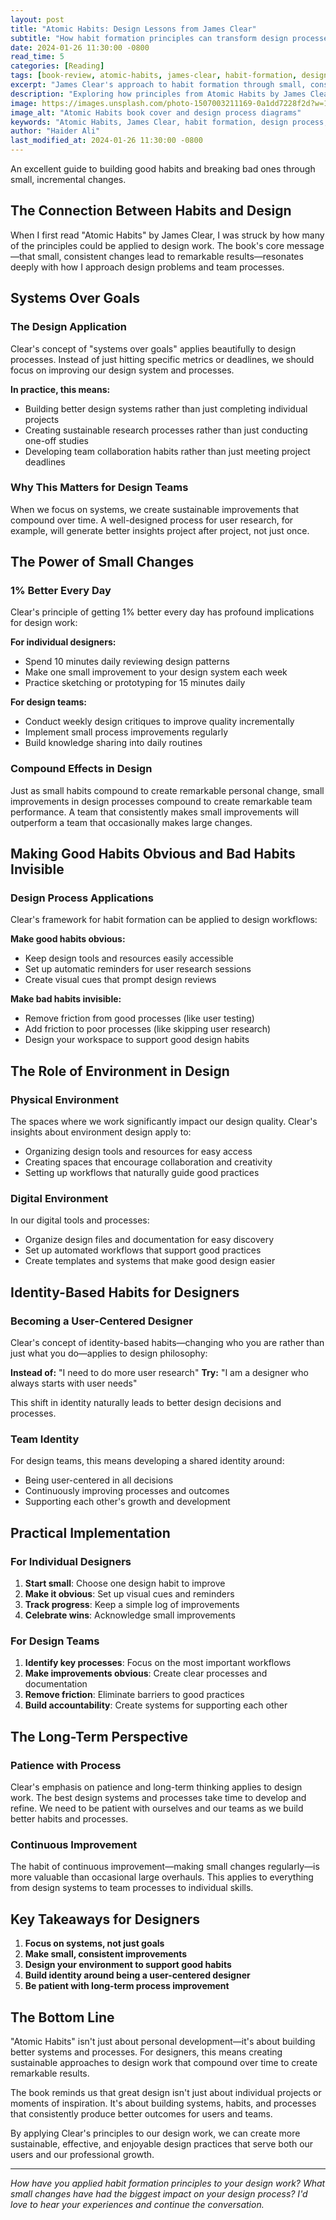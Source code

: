 ```yaml
---
layout: post
title: "Atomic Habits: Design Lessons from James Clear"
subtitle: "How habit formation principles can transform design processes and team workflows"
date: 2024-01-26 11:30:00 -0800
read_time: 5
categories: [Reading]
tags: [book-review, atomic-habits, james-clear, habit-formation, design-process, team-workflows]
excerpt: "James Clear's approach to habit formation through small, consistent actions has profound implications for design processes and team workflows."
description: "Exploring how principles from Atomic Habits by James Clear can be applied to design processes, team workflows, and building better design systems."
image: https://images.unsplash.com/photo-1507003211169-0a1dd7228f2d?w=1200&h=600&fit=crop&crop=center
image_alt: "Atomic Habits book cover and design process diagrams"
keywords: "Atomic Habits, James Clear, habit formation, design process, team workflows, systems thinking, design methodology"
author: "Haider Ali"
last_modified_at: 2024-01-26 11:30:00 -0800
---
```


An excellent guide to building good habits and breaking bad ones through small, incremental changes.

## The Connection Between Habits and Design

When I first read "Atomic Habits" by James Clear, I was struck by how many of the principles could be applied to design work. The book's core message—that small, consistent changes lead to remarkable results—resonates deeply with how I approach design problems and team processes.

## Systems Over Goals

### The Design Application
Clear's concept of "systems over goals" applies beautifully to design processes. Instead of just hitting specific metrics or deadlines, we should focus on improving our design system and processes.

**In practice, this means:**
- Building better design systems rather than just completing individual projects
- Creating sustainable research processes rather than just conducting one-off studies
- Developing team collaboration habits rather than just meeting project deadlines

### Why This Matters for Design Teams
When we focus on systems, we create sustainable improvements that compound over time. A well-designed process for user research, for example, will generate better insights project after project, not just once.

## The Power of Small Changes

### 1% Better Every Day
Clear's principle of getting 1% better every day has profound implications for design work:

**For individual designers:**
- Spend 10 minutes daily reviewing design patterns
- Make one small improvement to your design system each week
- Practice sketching or prototyping for 15 minutes daily

**For design teams:**
- Conduct weekly design critiques to improve quality incrementally
- Implement small process improvements regularly
- Build knowledge sharing into daily routines

### Compound Effects in Design
Just as small habits compound to create remarkable personal change, small improvements in design processes compound to create remarkable team performance. A team that consistently makes small improvements will outperform a team that occasionally makes large changes.

## Making Good Habits Obvious and Bad Habits Invisible

### Design Process Applications
Clear's framework for habit formation can be applied to design workflows:

**Make good habits obvious:**
- Keep design tools and resources easily accessible
- Set up automatic reminders for user research sessions
- Create visual cues that prompt design reviews

**Make bad habits invisible:**
- Remove friction from good processes (like user testing)
- Add friction to poor processes (like skipping user research)
- Design your workspace to support good design habits

## The Role of Environment in Design

### Physical Environment
The spaces where we work significantly impact our design quality. Clear's insights about environment design apply to:
- Organizing design tools and resources for easy access
- Creating spaces that encourage collaboration and creativity
- Setting up workflows that naturally guide good practices

### Digital Environment
In our digital tools and processes:
- Organize design files and documentation for easy discovery
- Set up automated workflows that support good practices
- Create templates and systems that make good design easier

## Identity-Based Habits for Designers

### Becoming a User-Centered Designer
Clear's concept of identity-based habits—changing who you are rather than just what you do—applies to design philosophy:

**Instead of:** "I need to do more user research"
**Try:** "I am a designer who always starts with user needs"

This shift in identity naturally leads to better design decisions and processes.

### Team Identity
For design teams, this means developing a shared identity around:
- Being user-centered in all decisions
- Continuously improving processes and outcomes
- Supporting each other's growth and development

## Practical Implementation

### For Individual Designers
1. **Start small**: Choose one design habit to improve
2. **Make it obvious**: Set up visual cues and reminders
3. **Track progress**: Keep a simple log of improvements
4. **Celebrate wins**: Acknowledge small improvements

### For Design Teams
1. **Identify key processes**: Focus on the most important workflows
2. **Make improvements obvious**: Create clear processes and documentation
3. **Remove friction**: Eliminate barriers to good practices
4. **Build accountability**: Create systems for supporting each other

## The Long-Term Perspective

### Patience with Process
Clear's emphasis on patience and long-term thinking applies to design work. The best design systems and processes take time to develop and refine. We need to be patient with ourselves and our teams as we build better habits and processes.

### Continuous Improvement
The habit of continuous improvement—making small changes regularly—is more valuable than occasional large overhauls. This applies to everything from design systems to team processes to individual skills.

## Key Takeaways for Designers

1. **Focus on systems, not just goals**
2. **Make small, consistent improvements**
3. **Design your environment to support good habits**
4. **Build identity around being a user-centered designer**
5. **Be patient with long-term process improvement**

## The Bottom Line

"Atomic Habits" isn't just about personal development—it's about building better systems and processes. For designers, this means creating sustainable approaches to design work that compound over time to create remarkable results.

The book reminds us that great design isn't just about individual projects or moments of inspiration. It's about building systems, habits, and processes that consistently produce better outcomes for users and teams.

By applying Clear's principles to our design work, we can create more sustainable, effective, and enjoyable design practices that serve both our users and our professional growth.

---

*How have you applied habit formation principles to your design work? What small changes have had the biggest impact on your design process? I'd love to hear your experiences and continue the conversation.*
